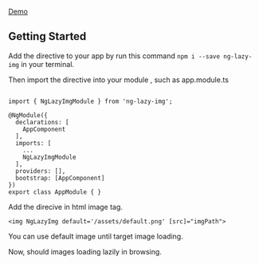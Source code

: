 [Demo](https://ng-lazy-img.firebaseapp.com/)

## Getting Started
Add the directive to your app by run this command `npm i --save ng-lazy-img` in your terminal.

Then import the directive into your module , such as app.module.ts
```

import { NgLazyImgModule } from 'ng-lazy-img';

@NgModule({
  declarations: [
    AppComponent
  ],
  imports: [ 
    ...
    NgLazyImgModule
  ],
  providers: [],
  bootstrap: [AppComponent]
})
export class AppModule { }

```


Add the direcive in html image tag.

``` <img NgLazyImg default='/assets/default.png' [src]="imgPath"> ```


You can use default image until target image loading.

Now, should images loading lazily in browsing.

